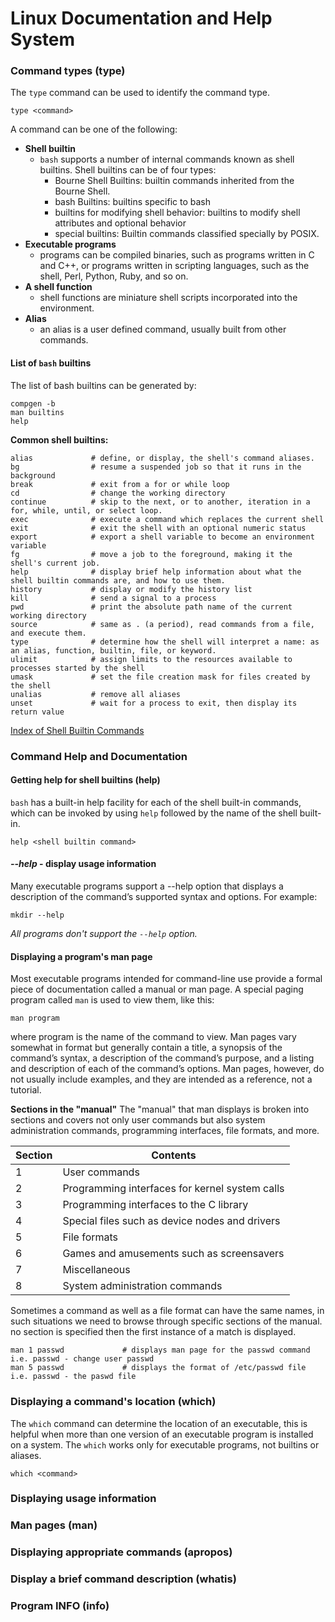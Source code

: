 # Linux Documentation and Help System

### Command types (type)

The ```type``` command can be used to identify the command type.
```console
type <command>
```

A command can be one of the following:
* **Shell builtin**
    * ```bash``` supports a number of internal commands known as shell builtins. Shell builtins can be of four types:
         * Bourne Shell Builtins: builtin commands inherited from the Bourne Shell.
         * bash Builtins: builtins specific to bash
         * builtins for modifying shell behavior: builtins to modify shell attributes and optional behavior
         * special builtins: Builtin commands classified specially by POSIX.
* **Executable programs**
    * programs can be compiled binaries, such as programs written in C and C++, or programs written in scripting languages, such as the shell, Perl, Python, Ruby, and so on.
* **A shell function**
    * shell functions are miniature shell scripts incorporated into the environment.
* **Alias**
    * an alias is a user defined command, usually built from other commands.

#### List of  ```bash``` builtins
The list of bash builtins can be generated by:
```console
compgen -b
man builtins
help
```
**Common shell builtins:**
```console
alias             # define, or display, the shell's command aliases.
bg                # resume a suspended job so that it runs in the background
break             # exit from a for or while loop
cd                # change the working directory
continue          # skip to the next, or to another, iteration in a for, while, until, or select loop.
exec              # execute a command which replaces the current shell
exit              # exit the shell with an optional numeric status
export            # export a shell variable to become an environment variable 
fg                # move a job to the foreground, making it the shell's current job.
help              # display brief help information about what the shell builtin commands are, and how to use them.
history           # display or modify the history list
kill              # send a signal to a process
pwd               # print the absolute path name of the current working directory
source            # same as . (a period), read commands from a file, and execute them.
type              # determine how the shell will interpret a name: as an alias, function, builtin, file, or keyword.
ulimit            # assign limits to the resources available to processes started by the shell
umask             # set the file creation mask for files created by the shell
unalias           # remove all aliases
unset             # wait for a process to exit, then display its return value
```
[Index of Shell Builtin Commands](https://www.gnu.org/software/bash/manual/html_node/Builtin-Index.html#Builtin-Index)


### Command Help and Documentation

#### Getting help for shell builtins (help)
```bash``` has a built-in help facility for each of the shell built-in commands, which can be invoked by using ```help``` followed by the name of the shell built-in.

```console
help <shell builtin command>
```

#### *--help* - display usage information
Many executable programs support a --help option that displays a description of the command’s supported syntax and options. For example:
```console
mkdir --help
```
*All programs don't support the ```--help``` option.*

#### Displaying a program's man page
Most executable programs intended for command-line use provide a formal piece of documentation called a manual or man page. A special paging program
called ```man``` is used to view them, like this:

```console
man program
```
where program is the name of the command to view. Man pages vary somewhat in format but generally contain a title, a synopsis of the command’s syntax, a description of the command’s purpose, and a listing and description of each of the command’s options. Man pages, however, do not usually include examples, and they are intended as a reference,
not a tutorial.

**Sections in the "manual"**
The "manual" that man displays is broken into sections and covers not only user commands but also system administration commands, programming interfaces, file formats, and more.

| Section | Contents                                       |
|---------|------------------------------------------------|
| 1       | User commands                                  |
| 2       | Programming interfaces for kernel system calls |
| 3       | Programming interfaces to the C library        |
| 4       | Special files such as device nodes and drivers |
| 5       | File formats                                   |
| 6       | Games and amusements such as screensavers      |
| 7       | Miscellaneous                                  |
| 8       | System administration commands                 |

Sometimes a command as well as a file format can have the same names, in such situations we need to browse through specific sections of the manual.  no section is specified then the first instance of a match is displayed.

```console
man 1 passwd             # displays man page for the passwd command i.e. passwd - change user passwd
man 5 passwd             # displays the format of /etc/passwd file i.e. passwd - the paswd file
```

### Displaying a command's location (which)
The ```which``` command can determine the location of an executable, this is helpful when more than one version of an executable program is installed on a system. The ```which``` works only for executable programs, not builtins or aliases.

```console
which <command>
```

### Displaying usage information
### Man pages (man)
### Displaying appropriate commands (apropos)
### Display a brief command description (whatis)
### Program INFO (info)
